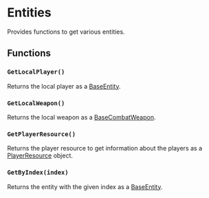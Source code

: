 # Entities

Provides functions to get various entities.

## Functions

### `GetLocalPlayer()`

Returns the local player as a [BaseEntity](../Classes/entity.md).

### `GetLocalWeapon()`

Returns the local weapon as a [BaseCombatWeapon](../Classes/weapon.md).

### `GetPlayerResource()`

Returns the player resource to get information about the players as a [PlayerResource](../Classes/player-resource.md) object.

### `GetByIndex(index)`

Returns the entity with the given index as a [BaseEntity](../Classes/entity.md).

